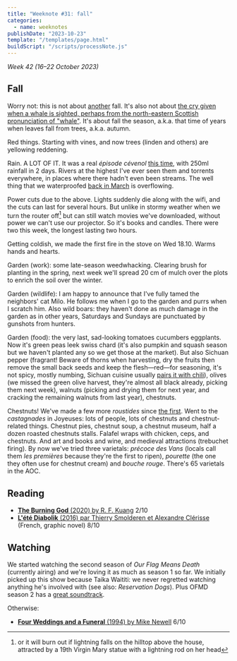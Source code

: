 ```yaml
---
title: "Weeknote #31: fall"
categories:
  - name: weeknotes
publishDate: "2023-10-23"
template: "/templates/page.html"
buildScript: "/scripts/processNote.js"
---
```


_Week 42 (16–22 October 2023)_

## Fall

Worry not: this is not about [another](/notes/weeknote-28-double-trouble/) fall. It's also not about [the cry given when a whale is sighted, perhaps from the north-eastern Scottish pronunciation of "whale"](https://en.wiktionary.org/wiki/fall#Etymology_2). It's about fall the season, a.k.a. that time of years when leaves fall from trees, a.k.a. autumn.

Red things. Starting with vines, and now trees (linden and others) are yellowing reddening.

Rain. A LOT OF IT. It was a real <em lang="fr">épisode cévenol</em> [this time](/notes/weeknote-26-unintended-smirks/), with 250ml rainfall in 2 days. Rivers at the highest I've ever seen them and torrents everywhere, in places where there hadn't even been streams. The well thing that we waterproofed [back in March](/notes/weeknote-3-draining-a-well/) is overflowing.

Power cuts due to the above. Lights suddenly die along with the wifi, and the cuts can last for several hours. But unlike in stormy weather when we turn the router off[^1] but can still watch movies we've downloaded, without power we can't use our projector. So it's books and candles. There were two this week, the longest lasting two hours.

Getting coldish, we made the first fire in the stove on Wed 18.10. Warms hands and hearts.

Garden (work): some late-season weedwhacking. Clearing brush for planting in the spring, next week we'll spread 20 cm of mulch over the plots to enrich the soil over the winter.

Garden (wildlife): I am happy to announce that I've fully tamed the neighbors' cat Milo. He follows me when I go to the garden and purrs when I scratch him. Also wild boars: they haven't done as much damage in the garden as in other years, Saturdays and Sundays are punctuated by gunshots from hunters.

Garden (food): the very last, sad-looking tomatoes cucumbers eggplants. Now it's green peas leek swiss chard (it's also pumpkin and squash season but we haven't planted any so we get those at the market). But also Sichuan pepper (fragrant! Beware of thorns when harvesting, dry the fruits then remove the small back seeds and keep the flesh—red—for seasoning, it's not spicy, mostly numbing, Sichuan cuisine usually [pairs it with chili](<https://en.wikipedia.org/wiki/Mala_(seasoning)>)), olives (we missed the green olive harvest, they're almost all black already, picking them next week), walnuts (picking and drying them for next year, and cracking the remaining walnuts from last year), chestnuts.

Chestnuts! We've made a few more <em lang="fr">roustides</em> since [the first](/notes/weeknote-28-double-trouble/). Went to the <em lang="fr">castagnades</em> in Joyeuses: lots of people, lots of chestnuts and chestnut-related things. Chestnut pies, chestnut soup, a chestnut museum, half a dozen roasted chestnuts stalls. Falafel wraps with chicken, ceps, and chestnuts. And art and books and wine, and medieval attractions (trebuchet firing). By now we've tried three varietals: _précoce des Vans_ (locals call them _les premières_ because they're the first to ripen), _pourette_ (the one they often use for chestnut cream) and _bouche rouge_. There's 65 varietals in the AOC.

## Reading

- [**The Burning God** (2020) by R. F. Kuang](/notes/the-burning-god-by-r-f-kuang/) 2/10
- [**L'été Diabolik** (2016) par Thierry Smolderen et Alexandre Clérisse](/notes/l-ete-diabolik-par-thierry-smolderen-et-alexandre-clerisse/) (French, graphic novel) 8/10

## Watching

We started watching the second season of _Our Flag Means Death_ (currently airing) and we're loving it as much as season 1 so far. We initially picked up this show because Taika Waititi: we never regretted watching anything he's involved with (see also: _Reservation Dogs_). Plus OFMD season 2 has a [great soundtrack](/notes/pygmy-love-song-and-other-recent-earworms/).

Otherwise:

- [**Four Weddings and a Funeral** (1994) by Mike Newell](/notes/four-weddings-and-a-funeral-by-mike-newell/) 6/10

[^1]: or it will burn out if lightning falls on the hilltop above the house, attracted by a 19th Virgin Mary statue with a lightning rod on her head
